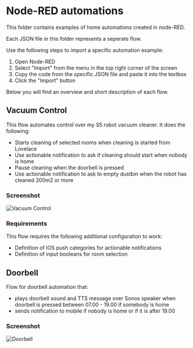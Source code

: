 # Node-RED automations
This folder contains examples of home automations created in node-RED.

Each JSON file in this folder represents a seperate flow.

Use the following steps to import a specific automation example:

1. Open Node-RED
2. Select "Import" from the menu in the top right corner of the screen
3. Copy the code from the specific JSON file and paste it into the textbox
4. Click the "Import" button

Below you will find an overview and short description of each flow.

## Vacuum Control
This flow automates control over my S5 robot vacuum cleaner. It does the following:

 * Starts cleaning of selected rooms when cleaning is started from Lovelace
 * Use actionable notification to ask if cleaning should start when nobody is home
 * Pause cleaning when the doorbell is pressed
 * Use actionable notification to ask to empty dustbin when the robot has cleaned 200m2 or more

### **Screenshot**
![Vacuum Control](https://github.com/dykandDK/home-assistant-config/blob/master/automations/node-RED/screenshots/vacuum_control.png)

### **Requirements**
This flow requires the following additional configuration to work:

 * Definition of IOS push categories for actionable notifications
 * Definition of input booleans for room selection

## Doorbell
Flow for doorbell automation that:

 * plays doorbell sound and TTS message over Sonos speaker when doorbell is pressed between 07.00 - 19.00 if somebody is home
 * sends notification to mobile if nobody is home or if it is after 19.00

### **Screenshot**
![Doorbell](https://github.com/dykandDK/home-assistant-config/blob/master/automations/node-RED/screenshots/doorbell.png)

